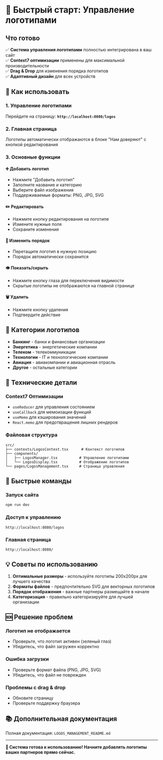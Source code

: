 # 🚀 Быстрый старт: Управление логотипами

## Что готово

✅ **Система управления логотипами** полностью интегрирована в ваш сайт  
✅ **Context7 оптимизации** применены для максимальной производительности  
✅ **Drag & Drop** для изменения порядка логотипов  
✅ **Адаптивный дизайн** для всех устройств  

## 🎯 Как использовать

### 1. Управление логотипами
Перейдите на страницу: **`http://localhost:8080/logos`**

### 2. Главная страница
Логотипы автоматически отображаются в блоке "Нам доверяют" с кнопкой редактирования

### 3. Основные функции

#### ➕ Добавить логотип
- Нажмите "Добавить логотип"
- Заполните название и категорию
- Выберите файл изображения
- Поддерживаемые форматы: PNG, JPG, SVG

#### ✏️ Редактировать
- Нажмите кнопку редактирования на логотипе
- Измените нужные поля
- Сохраните изменения

#### 🔄 Изменить порядок
- Перетащите логотип в нужную позицию
- Порядок автоматически сохранится

#### 👁️ Показать/скрыть
- Нажмите кнопку глаза для переключения видимости
- Скрытые логотипы не отображаются на главной странице

#### 🗑️ Удалить
- Нажмите кнопку удаления
- Подтвердите действие

## 🎨 Категории логотипов

- **Банкинг** - банки и финансовые организации
- **Энергетика** - энергетические компании
- **Телеком** - телекоммуникации
- **Технологии** - IT и технологические компании
- **Авиация** - авиакомпании и авиационная отрасль
- **Другое** - остальные категории

## 🔧 Технические детали

### Context7 Оптимизации
- `useReducer` для управления состоянием
- `useCallback` для мемоизации функций
- `useMemo` для кэширования значений
- `React.memo` для предотвращения лишних рендеров

### Файловая структура
```
src/
├── contexts/LogosContext.tsx      # Контекст логотипов
├── components/
│   ├── LogosManager.tsx          # Управление логотипами
│   └── LogosDisplay.tsx          # Отображение логотипов
└── pages/LogosManagement.tsx     # Страница управления
```

## 🚀 Быстрые команды

### Запуск сайта
```bash
npm run dev
```

### Доступ к управлению
```
http://localhost:8080/logos
```

### Главная страница
```
http://localhost:8080/
```

## 💡 Советы по использованию

1. **Оптимальные размеры** - используйте логотипы 200x200px для лучшего качества
2. **Форматы файлов** - предпочтительно SVG для векторных логотипов
3. **Порядок отображения** - важные партнеры размещайте в начале
4. **Категоризация** - правильно категоризируйте для лучшей организации

## 🆘 Решение проблем

### Логотип не отображается
- Проверьте, что логотип активен (зеленый глаз)
- Убедитесь, что файл загружен корректно

### Ошибка загрузки
- Проверьте формат файла (PNG, JPG, SVG)
- Убедитесь, что файл не поврежден

### Проблемы с drag & drop
- Обновите страницу
- Проверьте поддержку браузера

## 📚 Дополнительная документация

Полная документация: `LOGOS_MANAGEMENT_README.md`

---

**🎉 Система готова к использованию! Начните добавлять логотипы ваших партнеров прямо сейчас.**
